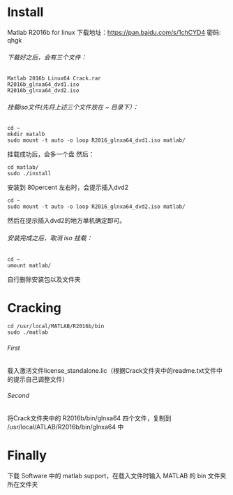 # Install
Matlab R2016b for linux
下载地址：https://pan.baidu.com/s/1chCYD4   密码: qhgk

###### 下载好之后，会有三个文件：
    Matlab 2016b Linux64 Crack.rar
    R2016b_glnxa64_dvd1.iso
    R2016b_glnxa64_dvd2.iso

###### 挂载iso文件(先将上述三个文件放在 ~ 目录下）：
    cd ~
    mkdir matalb
    sudo mount -t auto -o loop R2016_glnxa64_dvd1.iso matlab/
挂载成功后，会多一个盘
然后：

    cd matlab/
    sudo ./install

安装到 80percent 左右时，会提示插入dvd2

    cd ~
    sudo mount -t auto -o loop R2016_glnxa64_dvd2.iso matlab/

然后在提示插入dvd2的地方单机确定即可。

###### 安装完成之后，取消 iso 挂载：
    cd ~
    umount matlab/
自行删除安装包以及文件夹

# Cracking
    cd /usr/local/MATLAB/R2016b/bin
    sudo ./matlab

###### First
载入激活文件license_standalone.lic（根据Crack文件夹中的readme.txt文件中的提示自己调整文件）
###### Second
将Crack文件夹中的 R2016b/bin/glnxa64 四个文件，复制到 /usr/local/ATLAB/R2016b/bin/glnxa64 中

# Finally
下载 Software 中的 matlab support，在载入文件时输入 MATLAB 的 bin 文件夹所在文件夹
